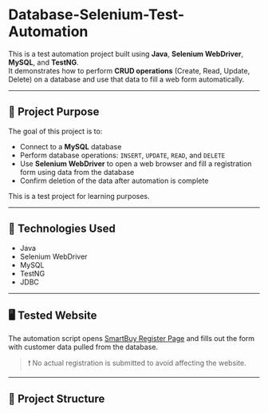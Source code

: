 # Database-Selenium-Test-Automation

This is a test automation project built using **Java**, **Selenium WebDriver**, **MySQL**, and **TestNG**.  
It demonstrates how to perform **CRUD operations** (Create, Read, Update, Delete) on a database and use that data to fill a web form automatically.

---

## 🚀 Project Purpose

The goal of this project is to:

- Connect to a **MySQL** database
- Perform database operations: `INSERT`, `UPDATE`, `READ`, and `DELETE`
- Use **Selenium WebDriver** to open a web browser and fill a registration form using data from the database
- Confirm deletion of the data after automation is complete

This is a test project for learning purposes.

---

## 🔧 Technologies Used

- Java  
- Selenium WebDriver  
- MySQL  
- TestNG  
- JDBC

---

## 🖥️ Tested Website

The automation script opens [SmartBuy Register Page](https://smartbuy-me.com/ar/account/register) and fills out the form with customer data pulled from the database.

> ❗ No actual registration is submitted to avoid affecting the website.

---

## 📂 Project Structure

